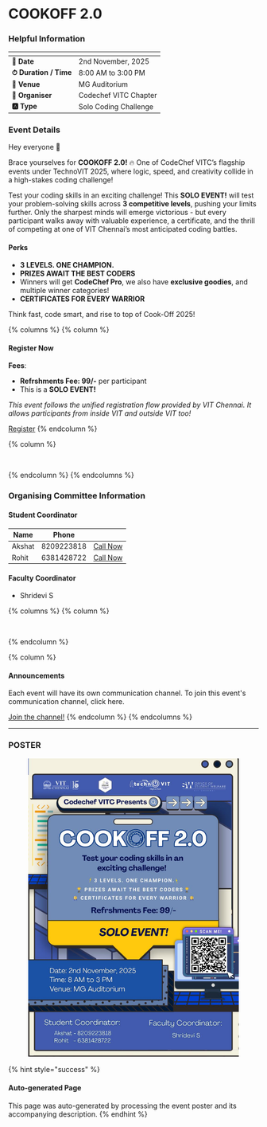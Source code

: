 # COOKOFF 2.0

### Helpful Information

<table data-view="cards"><thead><tr><th></th><th></th></tr></thead><tbody><tr><td><strong>📅 Date</strong></td><td>2nd November, 2025</td></tr><tr><td><strong>⏱ Duration / Time</strong></td><td>8:00 AM to 3:00 PM</td></tr><tr><td><strong>📍 Venue</strong></td><td>MG Auditorium</td></tr><tr><td><strong>👤 Organiser</strong></td><td>Codechef VITC Chapter</td></tr><tr><td><strong>🅰️ Type</strong></td><td>Solo Coding Challenge</td></tr></tbody></table>

### Event Details

Hey everyone 👋

Brace yourselves for **COOKOFF 2.0!** 🔥 One of CodeChef VITC’s flagship events under TechnoVIT 2025, where logic, speed, and creativity collide in a high-stakes coding challenge!

Test your coding skills in an exciting challenge! This **SOLO EVENT!** will test your problem-solving skills across **3 competitive levels**, pushing your limits further. Only the sharpest minds will emerge victorious - but every participant walks away with valuable experience, a certificate, and the thrill of competing at one of VIT Chennai’s most anticipated coding battles.

#### Perks

* **3 LEVELS. ONE CHAMPION.**
* **PRIZES AWAIT THE BEST CODERS**
* Winners will get **CodeChef Pro**, we also have **exclusive goodies**, and multiple winner categories!
* **CERTIFICATES FOR EVERY WARRIOR**

Think fast, code smart, and rise to top of Cook-Off 2025!

{% columns %}
{% column %}
#### Register Now

**Fees**:

* **Refrshments Fee: 99/-** per participant
* This is a **SOLO EVENT!**

_This event follows the unified registration flow provided by VIT Chennai. It allows participants from inside VIT and outside VIT too!_

<a href="https://chennaievents.vit.ac.in/technovit/" class="button primary" data-icon="rocket-launch">Register</a>
{% endcolumn %}

{% column %}
<figure><img src="https://images.unsplash.com/photo-1607000975574-0b425df6975a?crop=entropy&#x26;cs=srgb&#x26;fm=jpg&#x26;ixid=M3wxOTcwMjR8MHwxfHNlYXJjaHw3fHxyZWdpc3RlcnxlbnwwfHx8fDE3NjEyNDU2MDF8MA&#x26;ixlib=rb-4.1.0&#x26;q=85" alt=""><figcaption></figcaption></figure>
{% endcolumn %}
{% endcolumns %}

### Organising Committee Information

#### Student Coordinator

<table data-card-size="large" data-view="cards"><thead><tr><th>Name</th><th data-type="number">Phone</th><th></th></tr></thead><tbody><tr><td>Akshat</td><td>8209223818</td><td><a href="tel:8209223818" class="button secondary">Call Now</a></td></tr><tr><td>Rohit</td><td>6381428722</td><td><a href="tel:6381428722" class="button secondary">Call Now</a></td></tr></tbody></table>

#### Faculty Coordinator

* Shridevi S

{% columns %}
{% column %}
<figure><img src="https://images.unsplash.com/photo-1650897877751-4446f52a0cb3?crop=entropy&#x26;cs=srgb&#x26;fm=jpg&#x26;ixid=M3wxOTcwMjR8MHwxfHNlYXJjaHw2fHxhbm5vdW5jZW1lbnR8ZW58MHx8fHwxNzYxMjQ2MzUxfDA&#x26;ixlib=rb-4.1.0&#x26;q=85" alt=""><figcaption></figcaption></figure>
{% endcolumn %}

{% column %}
#### Announcements

Each event will have its own communication channel. To join this event's communication channel, click here.

<a href="https://chennaievents.vit.ac.in/technovit/" class="button primary" data-icon="bullhorn">Join the channel!</a>
{% endcolumn %}
{% endcolumns %}

***

### POSTER

<figure><img src="../../.gitbook/assets/image (2) (1).png" alt=""><figcaption></figcaption></figure>



{% hint style="success" %}
#### Auto-generated Page

This page was auto-generated by processing the event poster and its accompanying description.
{% endhint %}
